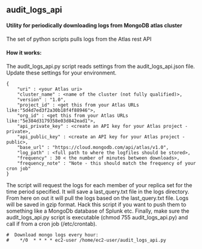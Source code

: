##  audit_logs_api ##

#### Utility for periodically downloading logs from MongoDB atlas cluster ####

The set of python scripts pulls logs from the Atlas rest API

#### How it works: ####

The audit_logs_api.py script reads settings from the audit_logs_api.json file. Update these settings for your environment.
```
{
    "uri" : <your Atlas uri>
    "cluster_name" : <name of the cluster (not fully qualified)>,
    "version" : "1.0",
    "project_id" : <get this from your Atlas URLs like:"5d4d7ed3f2a30b18f4f88946">,
    "org_id" : <get this from your Atlas URLs like:"5e384d3179358e03d842ead1">,
    "api_private_key" : <create an API key for your Atlas project - private>,
    "api_public_key" : <create an API key for your Atlas project - public>,
    "base_url" : "https://cloud.mongodb.com/api/atlas/v1.0",
    "log_path" : <full path to where the logfiles should be stored>,
    "frequency" : 30 < the number of minutes between downloads>,
    "frequency_note" : "Note - this should match the frequency of your cron job"
}
```
The script will request the logs for each member of your replica set for the time period specified.  It will save a last_query.txt file in the logs directory.  From here on out it will pull the logs based on the last_query.txt file.
Logs will be saved in gzip format.  Hack this script if you want to push them to something like a MongoDb database of Splunk etc.
Finally, make sure the audit_logs_api.py script is executable (chmod 755 audit_logs_api.py) and call if from a cron job (/etc/crontab).
```
#  Download mongo logs every hour:
#    */0  * * * * ec2-user /home/ec2-user/audit_logs_api.py
```
